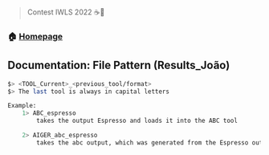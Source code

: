 > Contest IWLS 2022 ☕️👋

### 🏠 [Homepage](https://github.com/pntmatheus/IWLS2022#readme)

## Documentation: File Pattern (Results_João)
```bash
$> <TOOL_Current>_<previous_tool/format>
$> The last tool is always in capital letters

Example: 
	1> ABC_espresso 
		takes the output Espresso and loads it into the ABC tool

	2> AIGER_abc_espresso
		takes the abc output, which was generated from the Espresso output, and loads it into the AIGER tool
```